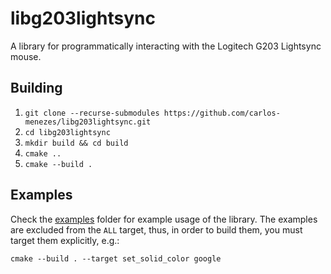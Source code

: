 # libg203lightsync

A library for programmatically interacting with the Logitech G203 Lightsync mouse.

## Building

1. `git clone --recurse-submodules https://github.com/carlos-menezes/libg203lightsync.git`
2. `cd libg203lightsync`
3. `mkdir build && cd build`
4. `cmake ..`
5. `cmake --build .`


## Examples
Check the [examples](/examples) folder for example usage of the library.  The examples are excluded from the `ALL` target, thus, in order to build them, you must target them explicitly, e.g.:

```shell
cmake --build . --target set_solid_color google
```
